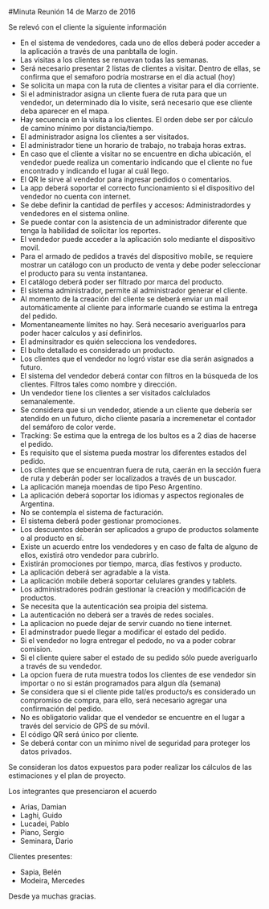 #Minuta Reunión 14 de Marzo de 2016

Se relevó con el cliente la siguiente información

* En el sistema de vendedores, cada uno de ellos deberá poder acceder a la aplicación a través de una panbtalla de login.
* Las visitas a los clientes se renuevan todas las semanas.
* Será necesario presentar 2 listas de clientes a visitar. Dentro de ellas, se confirma que el semaforo podría mostrarse en el día actual (hoy)
* Se solicita un mapa con la ruta de clientes a visitar para el dia corriente.
* Si el administrador asigna un cliente fuera de ruta para que un vendedor, un determinado día lo visite, será necesario que ese cliente deba aparecer en el mapa.
* Hay secuencia en la visita a los clientes. El orden debe ser por cálculo de camino mínimo por distancia/tiempo.
* El administrador asigna los clientes a ser visitados.
* El administrador tiene un horario de trabajo, no trabaja horas extras.
* En caso que el cliente a visitar no se encuentre en dicha ubicación, el vendedor puede realiza un comentario indicando que el cliente no fue encontrado y indicando el lugar al cuál llego.
* El QR le sirve al vendedor para ingresar pedidos o comentarios.
* La app deberá soportar el correcto funcionamiento si el dispositivo del vendedor no cuenta con internet.
* Se debe definir la cantidad de perfiles y accesos: Administradordes y vendedores en el sistema online.
* Se puede contar con la asistencia de un administrador diferente que tenga la habilidad de solicitar los reportes.
* El vendedor puede acceder a la aplicación solo mediante el dispositivo movil.
* Para el armado de pedidos a través del dispositivo mobile, se requiere mostrar un catálogo con un producto de venta y debe poder seleccionar el producto para su venta instantanea.
* El catálogo deberá poder ser filtrado por marca del producto.
* El sistema administrador, permite al administrador generar el cliente.
* Al momento de la creación del cliente se deberá enviar un mail automáticamente al cliente para informarle cuando se estima la entrega del pedido.
* Momentaneamente límites no hay. Será necesario averiguarlos para poder hacer calculos y así definirlos.
* El adminsitrador es quién selecciona los vendedores.
* El bulto detallado es considerado un producto.
* Los clientes que el vendedor no logró vistar ese dia serán asignados a futuro.
* El sistema del vendedor deberá contar con filtros en la búsqueda de los clientes. Filtros tales como nombre y dirección.
* Un vendedor tiene los clientes a ser visitados calclulados semanalemente.
* Se considera que si un vendedor, atiende a un cliente que debería ser atendido en un futuro, dicho cliente pasaría a incremenetar el contador del semáforo de color verde.
* Tracking: Se estima que la entrega de los bultos es a 2 dias de hacerse el pedido.
* Es requisito que el sistema pueda mostrar los diferentes estados del pedido.
* Los clientes que se encuentran fuera de ruta, caerán en la sección fuera de ruta y deberán poder ser localizados a través de un buscador.
* La aplicación maneja moendas de tipo Peso Argentino.
* La aplicación deberá soportar los idiomas y aspectos regionales de Argentina.
* No se contempla el sistema de facturación.
* El sistema deberá poder gestionar promociones.
* Los descuentos deberán ser aplicados a grupo de productos solamente o al producto en sí.
* Existe un acuerdo entre los vendedores y en caso de falta de alguno de ellos, existirá otro vendedor para cubrirlo.
* Existirán promociones por tiempo, marca, días festivos y producto.
* La aplicación deberá ser agradable a la vista.
* La aplicación mobile deberá soportar celulares grandes y tablets.
* Los administradores podrán gestionar la creación y modificación de productos.
* Se necesita que la autenticación sea proipia del sistema.
* La autenticación no deberá ser a través de redes sociales.
* La aplicacion no puede dejar de servir cuando no tiene internet.
* El adminstrador puede llegar a modificar el estado del pedido. 
* Si el vendedor no logra entregar el pedodo, no va a poder cobrar comision.
* Si el cliente quiere saber el estado de su pedido sólo puede averiguarlo a través de su vendedor.
* La opcion fuera de ruta muestra todos los clientes de ese vendedor sin importar o no si están programados para algun día (semana)
* Se considera que si el cliente pide tal/es producto/s es considerado un compromiso de compra, para ello, será necesario agregar una confirmación del pedido.
* No es obligatorio validar que el vendedor se encuentre en el lugar a través del servicio de GPS de su móvil.
* El código QR será único por cliente.
* Se deberá contar con un mínimo nivel de seguridad para proteger los datos privados.


Se consideran los datos expuestos para poder realizar los cálculos de las estimaciones y el plan de proyecto.


Los integrantes que presenciaron el acuerdo
* Arias, Damian
* Laghi, Guido
* Lucadei, Pablo
* Piano, Sergio
* Seminara, Dario

Clientes presentes:
* Sapia, Belén
* Modeira, Mercedes 



Desde ya muchas gracias.


